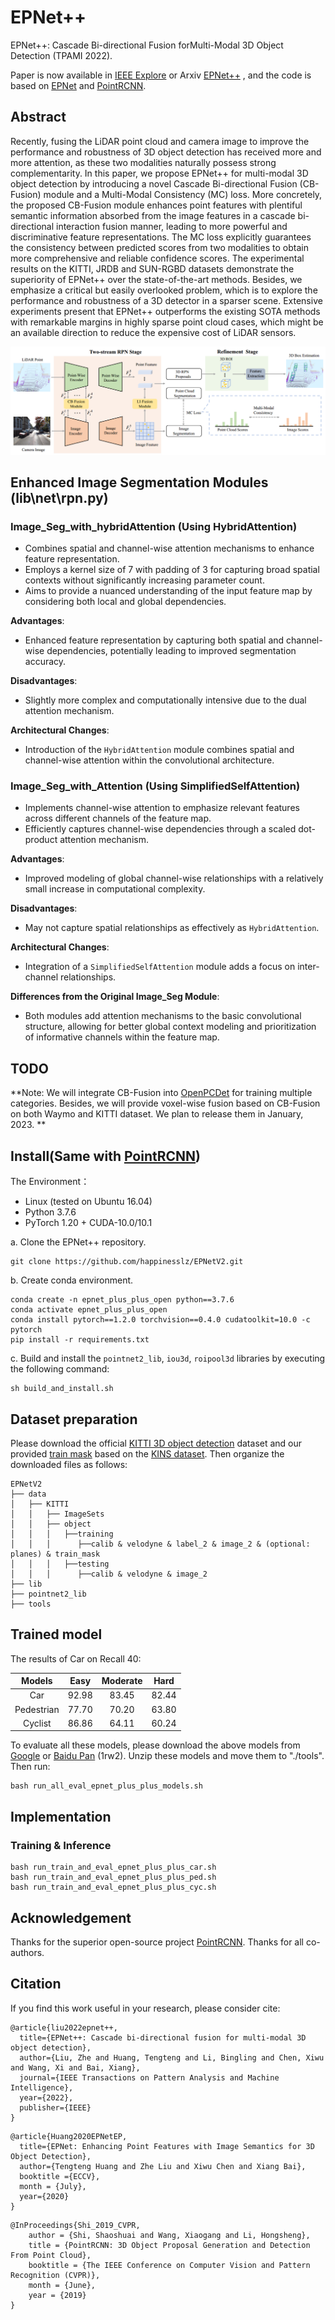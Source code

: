 # EPNet++

EPNet++: Cascade Bi-directional Fusion forMulti-Modal 3D Object Detection (TPAMI 2022).

Paper is now available in [IEEE Explore](https://ieeexplore.ieee.org/abstract/document/9983516) or Arxiv [EPNet++](https://arxiv.org/pdf/2112.11088v4.pdf) , and the code is based on [EPNet](https://github.com/happinesslz/EPNet) and [PointRCNN](https://github.com/sshaoshuai/PointRCNN).

## Abstract

Recently, fusing the LiDAR point cloud and camera image to improve the performance and robustness of 3D object detection has received more and more attention, as these two modalities naturally possess strong complementarity. In this paper, we propose EPNet++ for multi-modal 3D object detection by introducing a novel Cascade Bi-directional Fusion (CB-Fusion) module and a Multi-Modal Consistency (MC) loss. More concretely, the proposed CB-Fusion module enhances point features with plentiful semantic information absorbed from the image features in a cascade bi-directional interaction fusion manner, leading to more powerful and discriminative feature representations. The MC loss explicitly guarantees the consistency between predicted scores from two modalities to obtain more comprehensive and reliable confidence scores. The experimental results on the KITTI, JRDB and SUN-RGBD datasets demonstrate the superiority of EPNet++ over the state-of-the-art methods. Besides, we emphasize a critical but easily overlooked problem, which is to explore the performance and robustness of a 3D detector in a sparser scene. Extensive experiments present that EPNet++ outperforms the existing SOTA methods with remarkable margins in highly sparse point cloud cases, which might be an available direction to reduce the expensive cost of LiDAR sensors.

![image](img/framework.png)
## Enhanced Image Segmentation Modules (lib\net\rpn.py)

### Image_Seg_with_hybridAttention (Using HybridAttention)

- Combines spatial and channel-wise attention mechanisms to enhance feature representation.
- Employs a kernel size of 7 with padding of 3 for capturing broad spatial contexts without significantly increasing parameter count.
- Aims to provide a nuanced understanding of the input feature map by considering both local and global dependencies.

**Advantages**:
- Enhanced feature representation by capturing both spatial and channel-wise dependencies, potentially leading to improved segmentation accuracy.

**Disadvantages**:
- Slightly more complex and computationally intensive due to the dual attention mechanism.

**Architectural Changes**:
- Introduction of the `HybridAttention` module combines spatial and channel-wise attention within the convolutional architecture.

### Image_Seg_with_Attention (Using SimplifiedSelfAttention)

- Implements channel-wise attention to emphasize relevant features across different channels of the feature map.
- Efficiently captures channel-wise dependencies through a scaled dot-product attention mechanism.

**Advantages**:
- Improved modeling of global channel-wise relationships with a relatively small increase in computational complexity.

**Disadvantages**:
- May not capture spatial relationships as effectively as `HybridAttention`.

**Architectural Changes**:
- Integration of a `SimplifiedSelfAttention` module adds a focus on inter-channel relationships.

**Differences from the Original Image_Seg Module**:
- Both modules add attention mechanisms to the basic convolutional structure, allowing for better global context modeling and prioritization of informative channels within the feature map.

## TODO
**Note:  We will integrate CB-Fusion into [OpenPCDet](https://github.com/open-mmlab/OpenPCDet) for training multiple categories. Besides, we will provide voxel-wise fusion based on CB-Fusion on both Waymo and KITTI dataset. We plan to release them in January, 2023. ** 

## Install(Same with [PointRCNN](https://github.com/sshaoshuai/PointRCNN))

The Environment：
* Linux (tested on Ubuntu 16.04)
* Python 3.7.6
* PyTorch 1.20 + CUDA-10.0/10.1

a. Clone the EPNet++ repository.
```shell
git clone https://github.com/happinesslz/EPNetV2.git
```

b. Create conda environment.

```shell
conda create -n epnet_plus_plus_open python==3.7.6
conda activate epnet_plus_plus_open
conda install pytorch==1.2.0 torchvision==0.4.0 cudatoolkit=10.0 -c pytorch
pip install -r requirements.txt
```

c. Build and install the `pointnet2_lib`, `iou3d`, `roipool3d` libraries by executing the following command:
```shell
sh build_and_install.sh
```

## Dataset preparation
Please download the official [KITTI 3D object detection](http://www.cvlibs.net/datasets/kitti/eval_object.php?obj_benchmark=3d) dataset and our provided [train mask](https://drive.google.com/file/d/1XqqErkAl8t72HM65PJfZC6SQ1oeBF4X0/view?usp=share_link) based on the [KINS dataset](https://github.com/qqlu/Amodal-Instance-Segmentation-through-KINS-Dataset). Then organize the downloaded files as follows: 

```
EPNetV2
├── data
│   ├── KITTI
│   │   ├── ImageSets
│   │   ├── object
│   │   │   ├──training
│   │   │      ├──calib & velodyne & label_2 & image_2 & (optional: planes) & train_mask
│   │   │   ├──testing
│   │   │      ├──calib & velodyne & image_2
├── lib
├── pointnet2_lib
├── tools
```


## Trained model
The results of Car on Recall 40:

| Models |   Easy | Moderate |   Hard |
| :--:   |  :--:  |   :--:  |   :--:  |
|  Car  | 92.98 |  83.45  | 82.44 |
|  Pedestrian  | 77.70 |  70.20  | 63.80 |
|  Cyclist  | 86.86 |  64.11  | 60.24 |

To evaluate all these models, please download the above  models from  [Google](https://drive.google.com/file/d/1k7Ugvz5AYJhmrLAvnOt-ZFhNntmB8DZe/view?usp=share_link) or [Baidu Pan](https://pan.baidu.com/s/1GhGgekaob1b_P3d4vWtpbg) (1rw2). Unzip these models  and move them to "./tools". Then run:
```shell
bash run_all_eval_epnet_plus_plus_models.sh
```
## Implementation
### Training & Inference
```shell
bash run_train_and_eval_epnet_plus_plus_car.sh
bash run_train_and_eval_epnet_plus_plus_ped.sh
bash run_train_and_eval_epnet_plus_plus_cyc.sh
```
## Acknowledgement
Thanks for the superior open-source project [PointRCNN](https://github.com/sshaoshuai/PointRCNN). Thanks for all co-authors.

## Citation
If you find this work useful in your research, please consider cite:
```
@article{liu2022epnet++,
  title={EPNet++: Cascade bi-directional fusion for multi-modal 3D object detection},
  author={Liu, Zhe and Huang, Tengteng and Li, Bingling and Chen, Xiwu and Wang, Xi and Bai, Xiang},
  journal={IEEE Transactions on Pattern Analysis and Machine Intelligence},
  year={2022},
  publisher={IEEE}
}
```

```
@article{Huang2020EPNetEP,
  title={EPNet: Enhancing Point Features with Image Semantics for 3D Object Detection},
  author={Tengteng Huang and Zhe Liu and Xiwu Chen and Xiang Bai},
  booktitle ={ECCV},
  month = {July},
  year={2020}
}
```
```
@InProceedings{Shi_2019_CVPR,
    author = {Shi, Shaoshuai and Wang, Xiaogang and Li, Hongsheng},
    title = {PointRCNN: 3D Object Proposal Generation and Detection From Point Cloud},
    booktitle = {The IEEE Conference on Computer Vision and Pattern Recognition (CVPR)},
    month = {June},
    year = {2019}
}
```



